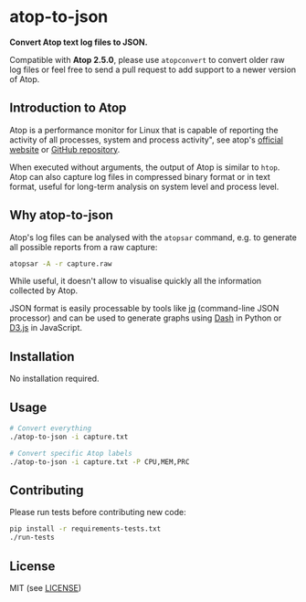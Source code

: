 # atop-to-json

**Convert Atop text log files to JSON.**

Compatible with **Atop 2.5.0**, please use `atopconvert` to convert older raw log files or feel free to send a pull request to add support to a newer version of Atop.

## Introduction to Atop

Atop is a performance monitor for Linux that is capable of reporting the activity of all processes, system and process activity", see atop's [official website](https://www.atoptool.nl/) or [GitHub repository](https://github.com/Atoptool/atop).

When executed without arguments, the output of Atop is similar to `htop`.
Atop can also capture log files in compressed binary format or in text format, useful for long-term analysis on system level and process level.

## Why atop-to-json

Atop's log files can be analysed with the `atopsar` command, e.g. to generate all possible reports from a raw capture:

```bash
atopsar -A -r capture.raw
```

While useful, it doesn't allow to visualise quickly all the information collected by Atop.

JSON format is easily processable by tools like [jq](https://stedolan.github.io/jq/) (command-line JSON processor) and can be used to generate graphs using [Dash](https://plotly.com/dash/) in Python or [D3.js](https://d3js.org/) in JavaScript.

## Installation

No installation required.

## Usage

```bash
# Convert everything
./atop-to-json -i capture.txt

# Convert specific Atop labels
./atop-to-json -i capture.txt -P CPU,MEM,PRC
```

## Contributing

Please run tests before contributing new code:

```bash
pip install -r requirements-tests.txt
./run-tests
```

## License

MIT (see [LICENSE](LICENSE))
